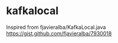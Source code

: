 # kafkalocal

Inspired from fjavieralba/KafkaLocal.java
https://gist.github.com/fjavieralba/7930018
